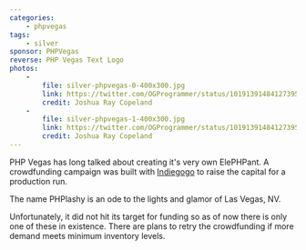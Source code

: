 ```yaml
---
categories:
    - phpvegas
tags:
    - silver
sponsor: PHPVegas
reverse: PHP Vegas Text Logo
photos:
    -
        file: silver-phpvegas-0-400x300.jpg
        link: https://twitter.com/OGProgrammer/status/1019139148412739584
        credit: Joshua Ray Copeland
    -
        file: silver-phpvegas-1-400x300.jpg
        link: https://twitter.com/OGProgrammer/status/1019139148412739584
        credit: Joshua Ray Copeland
---
```

PHP Vegas has long talked about creating it's very own ElePHPant.
A crowdfunding campaign was built with [Indiegogo](https://igg.me/at/elephpant) to raise the capital for a production run.

The name PHPlashy is an ode to the lights and glamor of Las Vegas, NV.

Unfortunately, it did not hit its target for funding so as of now there is only one of these in existence. There are plans to retry the crowdfunding if more demand meets minimum inventory levels.

